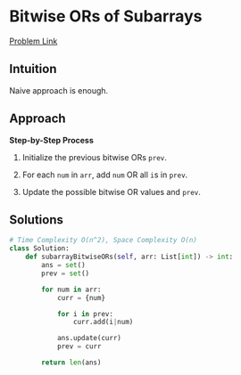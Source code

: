 **Bitwise ORs of Subarrays**
=
[Problem Link](https://leetcode.com/problems/bitwise-ors-of-subarrays/description)

## Intuition
Naive approach is enough.

## Approach
**Step-by-Step Process**

1. Initialize the previous bitwise ORs `prev`.

2. For each `num` in `arr`, add `num` OR all `i`s in `prev`.

3. Update the possible bitwise OR values and `prev`.
  
## Solutions
```python
# Time Complexity O(n^2), Space Complexity O(n)
class Solution:
    def subarrayBitwiseORs(self, arr: List[int]) -> int:
        ans = set()
        prev = set()

        for num in arr:
            curr = {num}

            for i in prev:
                curr.add(i|num)

            ans.update(curr)
            prev = curr

        return len(ans)
```
